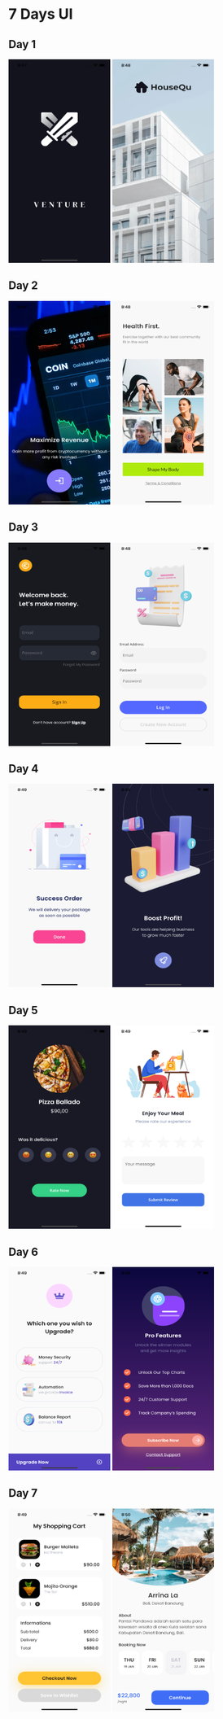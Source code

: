 # 7 Days UI

## Day 1
<p float="left">
<img src="https://github.com/asbiqalalawi/ui_7_days/blob/main/assets/screenshots/day1_1.png" data-canonical-src="https://github.com/asbiqalalawi/ui_7_days/blob/main/assets/screenshots/day1_1.png" width="200" height="400" />

<img src="https://github.com/asbiqalalawi/ui_7_days/blob/main/assets/screenshots/day1_2.png" data-canonical-src="https://github.com/asbiqalalawi/ui_7_days/blob/main/assets/screenshots/day1_2.png" width="200" height="400" />
</p>

## Day 2
<p float="left">
<img src="https://github.com/asbiqalalawi/ui_7_days/blob/main/assets/screenshots/day2_1.png" data-canonical-src="https://github.com/asbiqalalawi/ui_7_days/blob/main/assets/screenshots/day2_1.png" width="200" height="400" />

<img src="https://github.com/asbiqalalawi/ui_7_days/blob/main/assets/screenshots/day2_2.png" data-canonical-src="https://github.com/asbiqalalawi/ui_7_days/blob/main/assets/screenshots/day2_2.png" width="200" height="400" />
</p>

## Day 3
<p float="left">
<img src="https://github.com/asbiqalalawi/ui_7_days/blob/main/assets/screenshots/day3_1.png" data-canonical-src="https://github.com/asbiqalalawi/ui_7_days/blob/main/assets/screenshots/day3_1.png" width="200" height="400" />

<img src="https://github.com/asbiqalalawi/ui_7_days/blob/main/assets/screenshots/day3_2.png" data-canonical-src="https://github.com/asbiqalalawi/ui_7_days/blob/main/assets/screenshots/day3_2.png" width="200" height="400" />
</p>

## Day 4
<p float="left">
<img src="https://github.com/asbiqalalawi/ui_7_days/blob/main/assets/screenshots/day4_1.png" data-canonical-src="https://github.com/asbiqalalawi/ui_7_days/blob/main/assets/screenshots/day4_1.png" width="200" height="400" />

<img src="https://github.com/asbiqalalawi/ui_7_days/blob/main/assets/screenshots/day4_2.png" data-canonical-src="https://github.com/asbiqalalawi/ui_7_days/blob/main/assets/screenshots/day4_2.png" width="200" height="400" />
</p>

## Day 5
<p float="left">
<img src="https://github.com/asbiqalalawi/ui_7_days/blob/main/assets/screenshots/day5_1.png" data-canonical-src="https://github.com/asbiqalalawi/ui_7_days/blob/main/assets/screenshots/day5_1.png" width="200" height="400" />

<img src="https://github.com/asbiqalalawi/ui_7_days/blob/main/assets/screenshots/day5_2.png" data-canonical-src="https://github.com/asbiqalalawi/ui_7_days/blob/main/assets/screenshots/day5_2.png" width="200" height="400" />
</p>

## Day 6
<p float="left">
<img src="https://github.com/asbiqalalawi/ui_7_days/blob/main/assets/screenshots/day6_1.png" data-canonical-src="https://github.com/asbiqalalawi/ui_7_days/blob/main/assets/screenshots/day6_1.png" width="200" height="400" />

<img src="https://github.com/asbiqalalawi/ui_7_days/blob/main/assets/screenshots/day6_2.png" data-canonical-src="https://github.com/asbiqalalawi/ui_7_days/blob/main/assets/screenshots/day6_2.png" width="200" height="400" />
</p>

## Day 7
<p float="left">
<img src="https://github.com/asbiqalalawi/ui_7_days/blob/main/assets/screenshots/day7_1.png" data-canonical-src="https://github.com/asbiqalalawi/ui_7_days/blob/main/assets/screenshots/day7_1.png" width="200" height="400" />

<img src="https://github.com/asbiqalalawi/ui_7_days/blob/main/assets/screenshots/day7_2.png" data-canonical-src="https://github.com/asbiqalalawi/ui_7_days/blob/main/assets/screenshots/day7_2.png" width="200" height="400" />
</p>
